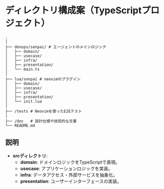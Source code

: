 # ディレクトリ構成案（TypeScriptプロジェクト）

```
.
│
├── denops/senpai/ # エージェントのメインロジック
│   ├── domain/
│   ├── usecase/
│   ├── infra/
│   ├── presentation/
│   └── main.ts
│
├── lua/senpai # neovimのプラグイン
│   ├── domain/
│   ├── usecase/
│   ├── infra/
│   ├── presentation/
│   └── init.lua
│
├── /tests # Neovimを使ったE2Eテスト
│
├── /doc   # 設計仕様や技術的な文書
└── README.md
```

## 説明
- **srcディレクトリ**:
  - **domain**: ドメインロジックをTypeScriptで表現。
  - **usecase**: アプリケーションロジックを実装。
  - **infra**: データアクセス・外部サービスを抽象化。
  - **presentation**: ユーザーインターフェースの実装。
